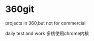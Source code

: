 # 360git
projects in 360,but not for commercial

daily test and work 
多核使用chrome内核
<meta name="renderer" content="webkit">